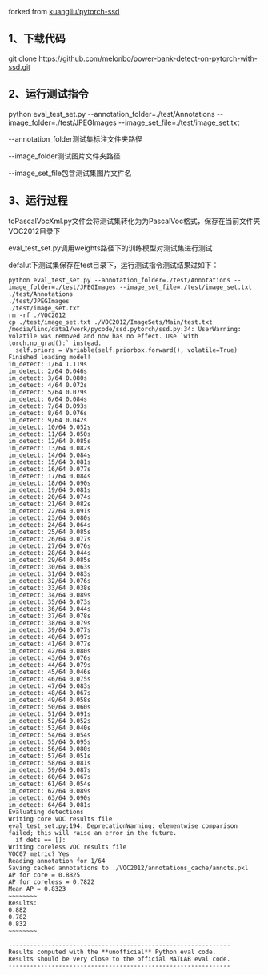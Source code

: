 forked from [kuangliu/pytorch-ssd](https://github.com/kuangliu/pytorch-ssd)

## 1、下载代码

git clone https://github.com/melonbo/power-bank-detect-on-pytorch-with-ssd.git

## 2、运行测试指令

python eval_test_set.py --annotation_folder=./test/Annotations --image_folder=./test/JPEGImages --image_set_file=./test/image_set.txt

--annotation_folder测试集标注文件夹路径

--image_folder测试图片文件夹路径

--image_set_file包含测试集图片文件名

## 3、运行过程

toPascalVocXml.py文件会将测试集转化为为PascalVoc格式，保存在当前文件夹VOC2012目录下

eval_test_set.py调用weights路径下的训练模型对测试集进行测试

defalut下测试集保存在test目录下，运行测试指令测试结果过如下：
```
python eval_test_set.py --annotation_folder=./test/Annotations --image_folder=./test/JPEGImages --image_set_file=./test/image_set.txt
./test/Annotations
./test/JPEGImages
./test/image_set.txt
rm -rf ./VOC2012
cp ./test/image_set.txt ./VOC2012/ImageSets/Main/test.txt
/media/linc/data1/work/pycode/ssd.pytorch/ssd.py:34: UserWarning: volatile was removed and now has no effect. Use `with torch.no_grad():` instead.
  self.priors = Variable(self.priorbox.forward(), volatile=True)
Finished loading model!
im_detect: 1/64 1.119s
im_detect: 2/64 0.046s
im_detect: 3/64 0.080s
im_detect: 4/64 0.072s
im_detect: 5/64 0.079s
im_detect: 6/64 0.084s
im_detect: 7/64 0.093s
im_detect: 8/64 0.076s
im_detect: 9/64 0.042s
im_detect: 10/64 0.052s
im_detect: 11/64 0.050s
im_detect: 12/64 0.085s
im_detect: 13/64 0.082s
im_detect: 14/64 0.084s
im_detect: 15/64 0.081s
im_detect: 16/64 0.077s
im_detect: 17/64 0.084s
im_detect: 18/64 0.090s
im_detect: 19/64 0.081s
im_detect: 20/64 0.074s
im_detect: 21/64 0.082s
im_detect: 22/64 0.091s
im_detect: 23/64 0.080s
im_detect: 24/64 0.064s
im_detect: 25/64 0.085s
im_detect: 26/64 0.077s
im_detect: 27/64 0.076s
im_detect: 28/64 0.044s
im_detect: 29/64 0.085s
im_detect: 30/64 0.063s
im_detect: 31/64 0.083s
im_detect: 32/64 0.076s
im_detect: 33/64 0.038s
im_detect: 34/64 0.089s
im_detect: 35/64 0.073s
im_detect: 36/64 0.044s
im_detect: 37/64 0.078s
im_detect: 38/64 0.079s
im_detect: 39/64 0.077s
im_detect: 40/64 0.097s
im_detect: 41/64 0.077s
im_detect: 42/64 0.080s
im_detect: 43/64 0.076s
im_detect: 44/64 0.079s
im_detect: 45/64 0.046s
im_detect: 46/64 0.075s
im_detect: 47/64 0.083s
im_detect: 48/64 0.067s
im_detect: 49/64 0.058s
im_detect: 50/64 0.060s
im_detect: 51/64 0.091s
im_detect: 52/64 0.052s
im_detect: 53/64 0.040s
im_detect: 54/64 0.054s
im_detect: 55/64 0.095s
im_detect: 56/64 0.080s
im_detect: 57/64 0.051s
im_detect: 58/64 0.081s
im_detect: 59/64 0.087s
im_detect: 60/64 0.067s
im_detect: 61/64 0.054s
im_detect: 62/64 0.089s
im_detect: 63/64 0.090s
im_detect: 64/64 0.081s
Evaluating detections
Writing core VOC results file
eval_test_set.py:194: DeprecationWarning: elementwise comparison failed; this will raise an error in the future.
  if dets == []:
Writing coreless VOC results file
VOC07 metric? Yes
Reading annotation for 1/64
Saving cached annotations to ./VOC2012/annotations_cache/annots.pkl
AP for core = 0.8825
AP for coreless = 0.7822
Mean AP = 0.8323
~~~~~~~~
Results:
0.882
0.782
0.832
~~~~~~~~

--------------------------------------------------------------
Results computed with the **unofficial** Python eval code.
Results should be very close to the official MATLAB eval code.
--------------------------------------------------------------
```
